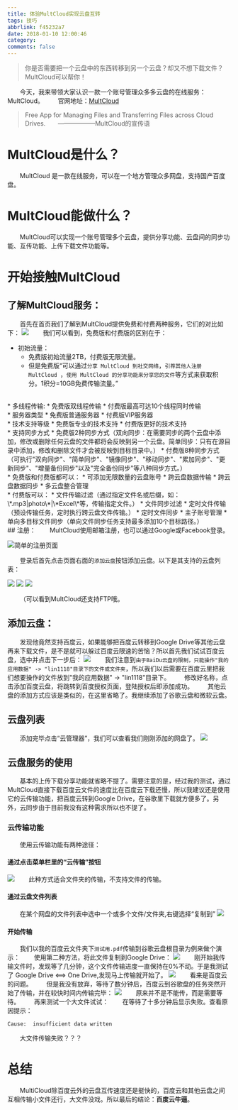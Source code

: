 ```yaml
---
title: 体验MultCloud实现云盘互转
tags: 技巧
abbrlink: f45232a7
date: 2018-01-10 12:00:46
category: 
comments: false
---
```


> 你是否需要把一个云盘中的东西转移到另一个云盘？却又不想下载文件？MultCloud可以帮你！

<!--more-->


&emsp;&emsp;今天，我来带领大家认识一款一个账号管理众多多云盘的在线服务：MultCloud。
&emsp;&emsp;官网地址：<a href="https://www.multcloud.com/">MultCloud</a>
> Free App for Managing Files and Transferring Files across Cloud Drives.&emsp;&emsp;——————MultCloud的宣传语

# MultCloud是什么？




&emsp;&emsp;MultCloud 是一款在线服务，可以在一个地方管理众多网盘，支持国产百度盘。
# MultCloud能做什么？




&emsp;&emsp;MultCloud可以实现一个账号管理多个云盘，提供分享功能、云盘间的同步功能、互传功能、上传下载文件功能等。
# 开始接触MultCloud

## 了解MultCloud服务：
&emsp;&emsp;首先在首页我们了解到MultCloud提供免费和付费两种服务，它们的对比如下：
![](http://ww1.sinaimg.cn/large/8595b112ly1fnbeh74w7ij20px0pdtcd.jpg)
&emsp;&emsp;我们可以看到，免费版和付费版的区别在于：

* 初始流量：
    * 免费版初始流量2TB，付费版无限流量。
    * 但是免费版“可以通过`分享 MultCloud 到社交网络`，`引荐其他人注册 MultCloud `，`使用 MultCloud 的分享功能来分享您的文件`等方式来获取积分。1积分=10GB免费传输流量。”
<br>
* 多线程传输:
    * 免费版双线程传输
    * 付费版最高可达10个线程同时传输
<br>
* 服务器类型
    * 免费版普通服务器
    * 付费版VIP服务器
<br>
* 技术支持等级
    * 免费版专业的技术支持
    * 付费版更好的技术支持
<br>
* 支持同步方式
    * 免费版2种同步方式（双向同步：在需要同步的两个云盘中添加，修改或删除任何云盘的文件都将会反映到另一个云盘。简单同步：只有在源目录中添加，修改和删除文件才会被反映到目标目录中。） 
    * 付费版8种同步方式（可执行"双向同步"、"简单同步"、"镜像同步"、"移动同步"、"累加同步"、"更新同步"、"增量备份同步"以及"完全备份同步"等八种同步方式。） 
<br>
* 免费版和付费版都可以：
    * 可添加无限数量的云盘账号
    * 跨云盘数据传输
    * 跨云盘数据同步
    * 多云盘整合管理
<br>
* 付费版可以：	
    * 文件传输过滤（通过指定文件名或后缀，如：\*.mp3|photo\*|\*Excel\*等，传输指定文件。）
    * 文件同步过滤
    * 定时文件传输（预设传输任务，定时执行跨云盘文件传输。）
    * 定时文件同步
    * 主子账号管理	
    * 单向多目标文件同步（单向文件同步任务支持最多添加10个目标路径。）
<br>
## 注册：
&emsp;&emsp;MultCloud使用邮箱注册，也可以通过Google或Facebook登录。

![简单的注册页面](http://ww1.sinaimg.cn/large/8595b112ly1fnbejasjj7j20fy0f3t9k.jpg)

&emsp;&emsp;登录后首先点击页面右面的`添加云盘`按钮添加云盘。以下是其支持的云盘列表：

![](http://ww1.sinaimg.cn/large/8595b112ly1fnbfiexyjmj20pu0fc40z.jpg)
![](http://ww1.sinaimg.cn/large/8595b112ly1fnbfk8p4xdj20pn0ddgo0.jpg)
![](http://ww1.sinaimg.cn/large/8595b112ly1fnbfkppvk5j20pw0dfdh9.jpg)

&emsp;&emsp;（可以看到MultCloud还支持FTP哦。

## 添加云盘：

&emsp;&emsp;发现他竟然支持百度云，如果能够把百度云转移到Google Drive等其他云盘再来下载文件，是不是就可以躲过百度云限速的苦恼？所以首先我们试试百度云盘，选中并点击下一步后：
![](http://ww1.sinaimg.cn/large/8595b112ly1fnbfnmqwo0j20ml0bkmyj.jpg)
&emsp;&emsp;我们注意到`由于BaiDu云盘的限制，只能操作"我的应用数据" -> "lin1118"目录下的文件或文件夹`，所以我们以后需要在百度云里把我们想要操作的文件放到"我的应用数据" -> "lin1118"目录下。
&emsp;&emsp;修改好名称，点击添加百度云盘，将跳转到百度授权页面，登陆授权后即添加成功。
&emsp;&emsp;其他云盘的添加方式应该是类似的，在这里省略了。我继续添加了谷歌云盘和微软云盘。

## 云盘列表

&emsp;&emsp;添加完毕点击“云管理器”，我们可以查看我们刚刚添加的网盘了。
![](http://ww1.sinaimg.cn/large/8595b112ly1fnbft5jc4uj21gh0p378n.jpg)

## 云盘服务的使用

&emsp;&emsp;基本的上传下载分享功能就省略不提了。需要注意的是，经过我的测试，通过MultCloud直接下载百度云文件的速度比在百度云下载还慢，所以我建议还是使用它的云传输功能，把百度云转到Google Drive，在谷歌里下载就方便多了。另外，云同步由于目前我没有这种需求所以也不提了。

### 云传输功能

&emsp;&emsp;使用云传输功能有两种途径：

#### 通过点击菜单栏里的“云传输”按钮

![](http://ww1.sinaimg.cn/large/8595b112ly1fnbg3tofokj21fz0nrwhv.jpg)
&emsp;&emsp;此种方式适合文件夹的传输，不支持文件的传输。

#### 通过云盘文件列表

&emsp;&emsp;在某个网盘的文件列表中选中一个或多个文件/文件夹,右键选择“复制到”
![](http://ww1.sinaimg.cn/large/8595b112ly1fnbg799n11j20ba08h74m.jpg)

#### 开始传输

&emsp;&emsp;我们以我的百度云文件夹下`测试用.pdf`传输到谷歌云盘根目录为例来做个演示：
&emsp;&emsp;使用第二种方法，将此文件复制到Google Drive：
![](http://ww1.sinaimg.cn/large/8595b112ly1fnbgabpjajj20lc0do3zm.jpg)
&emsp;&emsp;刚开始我传输文件时，发现等了几分钟，这个文件传输进度一直保持在0%不动。于是我测试了 Google Drive <==\> One Drive,发现马上传输就开始了。
![](http://ww1.sinaimg.cn/large/8595b112ly1fnbggnijymj20la0dm3zl.jpg)
&emsp;&emsp;看来是百度云的问题。
&emsp;&emsp;但是我没有放弃，等待了数分钟后，百度云到谷歌盘的任务突然开始了传输，并在较快时间内传输完毕：
![](http://ww1.sinaimg.cn/large/8595b112ly1fnbge4dwbij20l80dnjsh.jpg)
&emsp;&emsp;原来并不是不能传，而是需要等待。
&emsp;&emsp;再来测试一个大文件试试：
&emsp;&emsp;在等待了十多分钟后显示失败。查看原因提示：

```
Cause:  insufficient data written
```
&emsp;&emsp;大文件传输失败？？？
# 总结

&emsp;&emsp;MultiCloud除百度云外的云盘互传速度还是挺快的，百度云和其他云盘之间互相传输小文件还行，大文件没戏。所以最后的结论：**百度云牛逼**。
